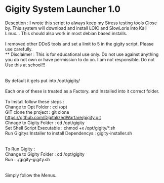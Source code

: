 # Gigity System Launcher 1.0<br />
Descption : I wrote this script to always keep my Stress testing tools Close by. 
This system will download and install LOIC and SlowLoris into Kali Linux...
This should also work in most debian based installs.<br /><br />I removed other DDoS tools and 
set a limit to 5 in the gigity script. Please use carefully.
<br />
** Disclaimer : This is for educational use only. Do not use against anything you do not own or have
permission to do on. I am not responsible. Do not Use this at school!!!<br />
<br /><br />
By default it gets put into /opt/gigity/
<br /><br />
Each one of these is treated as a Factory. and Installed into it correct folder.
<br /><br />
To Install follow these steps : <br />
Change to Opt Folder :  cd /opt<br />
GIT clone the project : git clone https://github.com/DigitalizedWarfare/gigity.git<br />
Chnage to Gigity Folder : cd /opt/gigity<br />
Set Shell Script Executable : chmod +x /opt/gigity/*.sh<br />
Run Gigitys Installer to install Dependencys : gigity-installer.sh<br />
<br /><br />
To Run Gigity :<br />
Change to Gigity Folder : cd /opt/gigity<br />
Run : ./gigity-gigity.sh<br />
<br /><br />
Simply follow the Menus.
